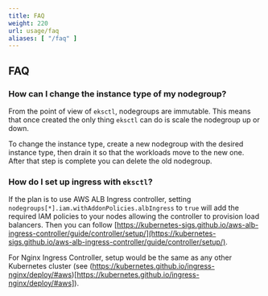 ```yaml
---
title: FAQ
weight: 220
url: usage/faq
aliases: [ "/faq" ]
---
```


## FAQ

### How can I change the instance type of my nodegroup?

From the point of view of `eksctl`, nodegroups are immutable. This means that once created the only thing `eksctl`
can do is scale the nodegroup up or down.

To change the instance type, create a new nodegroup with the desired instance type, then drain it so that the
workloads move to the new one. After that step is complete you can delete the old nodegroup.

### How do I set up ingress with `eksctl`?

If the plan is to use AWS ALB Ingress controller, setting `nodegroups[*].iam.withAddonPolicies.albIngress` to `true` will add the required IAM policies to your nodes allowing the controller to provision load balancers. Then you can follow [https://kubernetes-sigs.github.io/aws-alb-ingress-controller/guide/controller/setup/](https://kubernetes-sigs.github.io/aws-alb-ingress-controller/guide/controller/setup/).

For Nginx Ingress Controller, setup would be the same as any other Kubernetes cluster (see (https://kubernetes.github.io/ingress-nginx/deploy/#aws)[https://kubernetes.github.io/ingress-nginx/deploy/#aws]).
